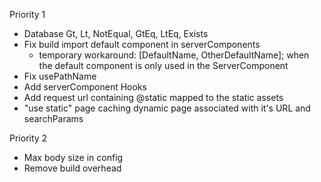 Priority 1

- Database Gt, Lt, NotEqual, GtEq, LtEq, Exists
- Fix build import default component in serverComponents
  - temporary workaround: [DefaultName, OtherDefaultName]; when the default component is only used in the ServerComponent
- Fix usePathName
- Add serverComponent Hooks
- Add request url containing @static mapped to the static assets
- "use static" page caching dynamic page associated with it's URL and searchParams
  
Priority 2

- Max body size in config
- Remove build overhead